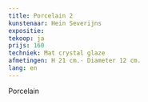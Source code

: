 ```yaml
---
title: Porcelain 2
kunstenaar: Hein Severijns
expositie: 
tekoop: ja
prijs: 160
techniek: Mat crystal glaze
afmetingen: H 21 cm.- Diameter 12 cm.
lang: en
---
```


Porcelain